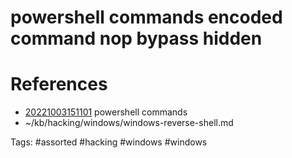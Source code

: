 # powershell commands encoded command nop bypass hidden

# References
- [20221003151101](/zet/20221003151101/README.md) powershell commands
- ~/kb/hacking/windows/windows-reverse-shell.md

Tags:
    #assorted #hacking #windows #windows
